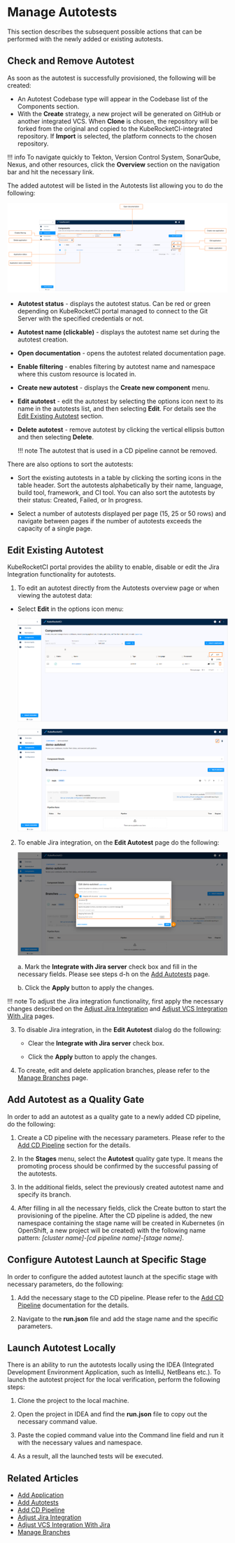 # Manage Autotests

This section describes the subsequent possible actions that can be performed with the newly added or existing autotests.

## Check and Remove Autotest

As soon as the autotest is successfully provisioned, the following will be created:

- An Autotest Codebase type will appear in the Codebase list of the Components section.
- With the **Create** strategy, a new project will be generated on GitHub or another integrated VCS. When **Clone** is chosen, the repository will be forked from the original and copied to the KubeRocketCI-integrated repository. If **Import** is selected, the platform connects to the chosen repository.

!!! info
    To navigate quickly to Tekton, Version Control System, SonarQube, Nexus, and other resources, click the **Overview** section on the navigation bar and hit the necessary link.

The added autotest will be listed in the Autotests list allowing you to do the following:

![Autotests page](../assets/user-guide/edp-portal-inspect-autotest-menu.png "Autotests page")

* **Autotest status** - displays the autotest status. Can be red or green depending on KubeRocketCI portal managed to connect to the Git Server with the specified credentials or not.
* **Autotest name (clickable)** - displays the autotest name set during the autotest creation.
* **Open documentation** - opens the autotest related documentation page.
* **Enable filtering** - enables filtering by autotest name and namespace where this custom resource is located in.
* **Create new autotest** - displays the **Create new component** menu.
* **Edit autotest** - edit the autotest by selecting the options icon next to its name in the autotests list, and then selecting **Edit**. For details see the [Edit Existing Autotest](#edit-existing-autotest) section.
* **Delete autotest** - remove autotest by clicking the vertical ellipsis button and then selecting **Delete**.

  !!! note
      The autotest that is used in a CD pipeline cannot be removed.

There are also options to sort the autotests:

* Sort the existing autotests in a table by clicking the sorting icons in the table header. Sort the autotests alphabetically by their name, language, build tool, framework, and CI tool. You can also sort the autotests by their status: Created, Failed, or In progress.

* Select a number of autotests displayed per page (15, 25 or 50 rows)  and navigate between pages if the number of autotests exceeds the capacity of a single page.

## Edit Existing Autotest

KubeRocketCI portal provides the ability to enable, disable or edit the Jira Integration functionality for autotests.

1. To edit an autotest directly from the Autotests overview page or when viewing the autotest data:

  - Select **Edit** in the options icon menu:

    ![Edit autotest on the autotests overview page](../assets/user-guide/edp-portal-edit-autotest-1.png "Edit autotest on the autotests overview page")

    ![Edit autotest when viewing the autotest data](../assets/user-guide/edp-portal-edit-autotest-2.png "Edit autotest when viewing the autotest data")

2. To enable Jira integration, on the **Edit Autotest** page do the following:

   ![Edit autotest](../assets/user-guide/edp-portal-edit-autotest-jira.png "Edit library")

   a. Mark the **Integrate with Jira server** check box and fill in the necessary fields. Please see steps d-h on the [Add Autotests](add-autotest.md#the-advanced-settings-menu) page.

   b. Click the **Apply** button to apply the changes.

  !!! note
      To adjust the Jira integration functionality, first apply the necessary changes described on the [Adjust Jira Integration](../operator-guide/jira-integration.md) and [Adjust VCS Integration With Jira](../operator-guide/jira-gerrit-integration.md) pages.

3. To disable Jira integration, in the **Edit Autotest** dialog do the following:

   - Clear the **Integrate with Jira server** check box.

   - Click the **Apply** button to apply the changes.

4. To create, edit and delete application branches, please refer to the [Manage Branches](../user-guide/manage-branches.md) page.

## Add Autotest as a Quality Gate

In order to add an autotest as a quality gate to a newly added CD pipeline, do the following:

1. Create a CD pipeline with the necessary parameters. Please refer to the [Add CD Pipeline](add-cd-pipeline.md) section for the details.

2. In the **Stages** menu, select the **Autotest** quality gate type. It means the promoting process should be confirmed by the successful passing of the autotests.

3. In the additional fields, select the previously created autotest name and specify its branch.

4. After filling in all the necessary fields, click the Create button to start the provisioning of the pipeline. After the CD pipeline is added, the new namespace containing the stage name will be created in Kubernetes (in OpenShift, a new project will be created) with the following name pattern: _[cluster name]-[cd pipeline name]-[stage name]_.

## Configure Autotest Launch at Specific Stage

In order to configure the added autotest launch at the specific stage with necessary parameters, do the following:

1. Add the necessary stage to the CD pipeline. Please refer to the [Add CD Pipeline](add-cd-pipeline.md) documentation for the details.

2. Navigate to the **run.json** file and add the stage name and the specific parameters.

## Launch Autotest Locally

There is an ability to run the autotests locally using the IDEA (Integrated Development Environment Application, such as IntelliJ, NetBeans etc.). To launch the autotest project for the local verification, perform the following steps:

1. Clone the project to the local machine.

2. Open the project in IDEA and find the **run.json** file to copy out the necessary command value.

3. Paste the copied command value into the Command line field and run it with the necessary values and namespace.

4. As a result, all the launched tests will be executed.

## Related Articles

* [Add Application](add-application.md)
* [Add Autotests](add-autotest.md)
* [Add CD Pipeline](add-cd-pipeline.md)
* [Adjust Jira Integration](../operator-guide/jira-integration.md)
* [Adjust VCS Integration With Jira](../operator-guide/jira-gerrit-integration.md)
* [Manage Branches](../user-guide/manage-branches.md)
